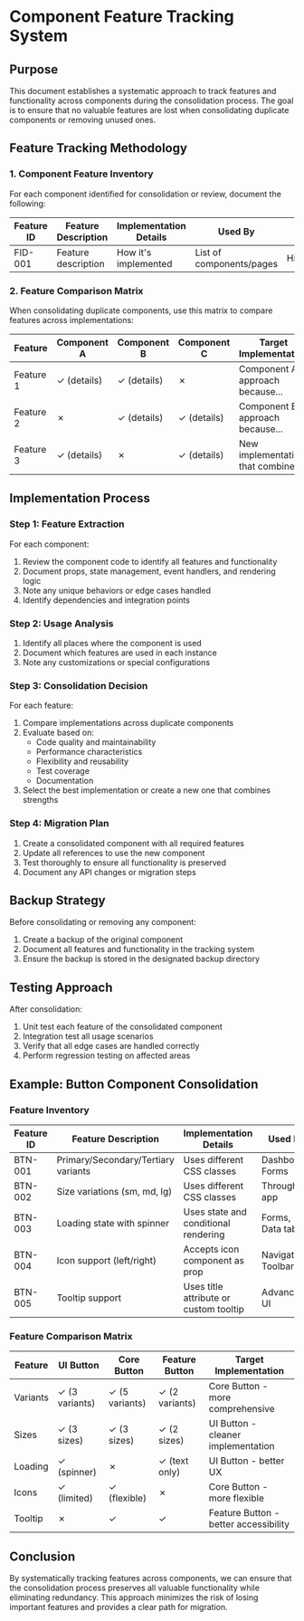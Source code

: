 # Component Feature Tracking System

## Purpose

This document establishes a systematic approach to track features and functionality across components during the consolidation process. The goal is to ensure that no valuable features are lost when consolidating duplicate components or removing unused ones.

## Feature Tracking Methodology

### 1. Component Feature Inventory

For each component identified for consolidation or review, document the following:

| Feature ID | Feature Description | Implementation Details | Used By | Priority | Migration Status |
|------------|---------------------|------------------------|---------|----------|------------------|
| FID-001    | Feature description | How it's implemented   | List of components/pages | High/Medium/Low | Not Started/In Progress/Completed |

### 2. Feature Comparison Matrix

When consolidating duplicate components, use this matrix to compare features across implementations:

| Feature | Component A | Component B | Component C | Target Implementation |
|---------|-------------|-------------|-------------|----------------------|
| Feature 1 | ✓ (details) | ✓ (details) | ✗ | Component A approach because... |
| Feature 2 | ✗ | ✓ (details) | ✓ (details) | Component B approach because... |
| Feature 3 | ✓ (details) | ✗ | ✓ (details) | New implementation that combines... |

## Implementation Process

### Step 1: Feature Extraction

For each component:

1. Review the component code to identify all features and functionality
2. Document props, state management, event handlers, and rendering logic
3. Note any unique behaviors or edge cases handled
4. Identify dependencies and integration points

### Step 2: Usage Analysis

1. Identify all places where the component is used
2. Document which features are used in each instance
3. Note any customizations or special configurations

### Step 3: Consolidation Decision

For each feature:

1. Compare implementations across duplicate components
2. Evaluate based on:
   - Code quality and maintainability
   - Performance characteristics
   - Flexibility and reusability
   - Test coverage
   - Documentation
3. Select the best implementation or create a new one that combines strengths

### Step 4: Migration Plan

1. Create a consolidated component with all required features
2. Update all references to use the new component
3. Test thoroughly to ensure all functionality is preserved
4. Document any API changes or migration steps

## Backup Strategy

Before consolidating or removing any component:

1. Create a backup of the original component
2. Document all features and functionality in the tracking system
3. Ensure the backup is stored in the designated backup directory

## Testing Approach

After consolidation:

1. Unit test each feature of the consolidated component
2. Integration test all usage scenarios
3. Verify that all edge cases are handled correctly
4. Perform regression testing on affected areas

## Example: Button Component Consolidation

### Feature Inventory

| Feature ID | Feature Description | Implementation Details | Used By | Priority | Migration Status |
|------------|---------------------|------------------------|---------|----------|------------------|
| BTN-001 | Primary/Secondary/Tertiary variants | Uses different CSS classes | Dashboard, Forms | High | Not Started |
| BTN-002 | Size variations (sm, md, lg) | Uses different CSS classes | Throughout app | High | Not Started |
| BTN-003 | Loading state with spinner | Uses state and conditional rendering | Forms, Data tables | Medium | Not Started |
| BTN-004 | Icon support (left/right) | Accepts icon component as prop | Navigation, Toolbars | Medium | Not Started |
| BTN-005 | Tooltip support | Uses title attribute or custom tooltip | Advanced UI | Low | Not Started |

### Feature Comparison Matrix

| Feature | UI Button | Core Button | Feature Button | Target Implementation |
|---------|-----------|-------------|---------------|----------------------|
| Variants | ✓ (3 variants) | ✓ (5 variants) | ✓ (2 variants) | Core Button - more comprehensive |
| Sizes | ✓ (3 sizes) | ✓ (3 sizes) | ✓ (2 sizes) | UI Button - cleaner implementation |
| Loading | ✓ (spinner) | ✗ | ✓ (text only) | UI Button - better UX |
| Icons | ✓ (limited) | ✓ (flexible) | ✗ | Core Button - more flexible |
| Tooltip | ✗ | ✓ | ✓ | Feature Button - better accessibility |

## Conclusion

By systematically tracking features across components, we can ensure that the consolidation process preserves all valuable functionality while eliminating redundancy. This approach minimizes the risk of losing important features and provides a clear path for migration.